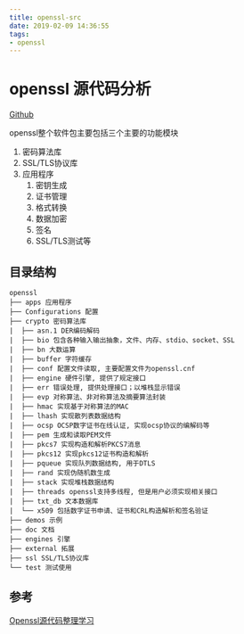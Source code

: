 ```yaml
---
title: openssl-src
date: 2019-02-09 14:36:55
tags:
- openssl
---
```


# openssl 源代码分析

[Github](https://github.com/openssl/openssl)

openssl整个软件包主要包括三个主要的功能模块

1. 密码算法库
2. SSL/TLS协议库
3. 应用程序
   1. 密钥生成
   2. 证书管理
   3. 格式转换
   4. 数据加密
   5. 签名
   6. SSL/TLS测试等

## 目录结构

                        
    openssl
    ├── apps 应用程序
    ├── Configurations 配置
    ├── crypto 密码算法库
    |  ├── asn.1 DER编码解码
    |  ├── bio 包含各种输入输出抽象，文件、内存、stdio、socket、SSL
    |  ├── bn 大数运算
    |  ├── buffer 字符缓存
    |  ├── conf 配置文件读取, 主要配置文件为openssl.cnf
    |  ├── engine 硬件引擎, 提供了规定接口
    |  ├── err 错误处理, 提供处理接口；以堆栈显示错误
    |  ├── evp 对称算法、非对称算法及摘要算法封装
    |  ├── hmac 实现基于对称算法的MAC
    |  ├── lhash 实现散列表数据结构
    |  ├── ocsp OCSP数字证书在线认证, 实现ocsp协议的编解码等
    |  ├── pem 生成和读取PEM文件
    |  ├── pkcs7 实现构造和解析PKCS7消息
    |  ├── pkcs12 实现pkcs12证书构造和解析
    |  ├── pqueue 实现队列数据结构, 用于DTLS
    |  ├── rand 实现伪随机数生成
    |  ├── stack 实现堆栈数据结构
    |  ├── threads openssl支持多线程, 但是用户必须实现相关接口
    |  ├── txt_db 文本数据库
    |  └── x509 包括数字证书申请、证书和CRL构造解析和签名验证
    ├── demos 示例
    ├── doc 文档
    ├── engines 引擎
    ├── external 拓展
    ├── ssl SSL/TLS协议库
    └── test 测试使用
                        

## 参考

[Openssl源代码整理学习](https://www.cnblogs.com/testlife007/p/6699566.html)